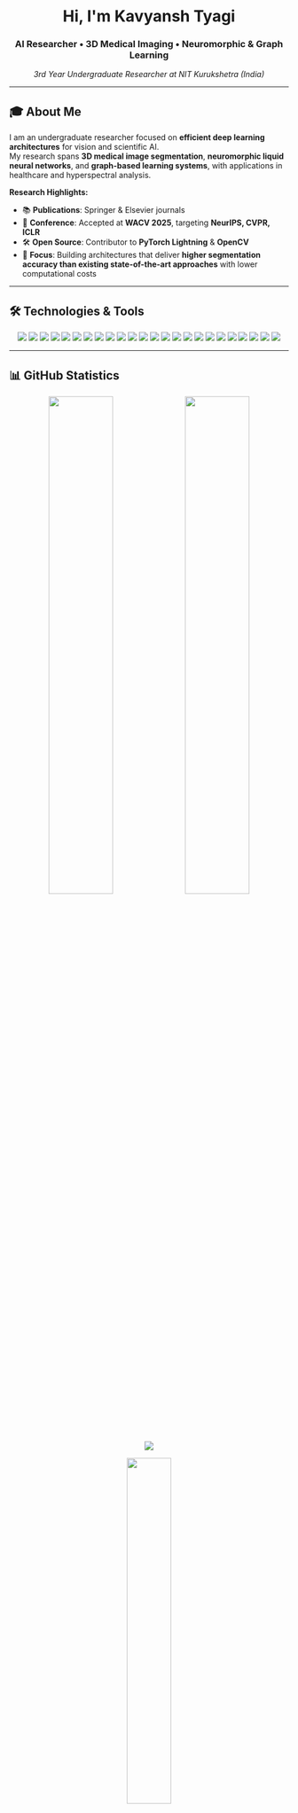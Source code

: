 <h1 align="center">Hi, I'm Kavyansh Tyagi</h1>
<h3 align="center">AI Researcher • 3D Medical Imaging • Neuromorphic & Graph Learning</h3>
<p align="center">
  <em>3rd Year Undergraduate Researcher at NIT Kurukshetra (India)</em>
</p>


---

## 🎓 About Me

I am an undergraduate researcher focused on **efficient deep learning architectures** for vision and scientific AI.  
My research spans **3D medical image segmentation**, **neuromorphic liquid neural networks**, and **graph-based learning systems**, with applications in healthcare and hyperspectral analysis.  

**Research Highlights:**
- 📚 **Publications**: Springer & Elsevier journals  
- 🎯 **Conference**: Accepted at **WACV 2025**, targeting **NeurIPS, CVPR, ICLR**  
- 🛠️ **Open Source**: Contributor to **PyTorch Lightning** & **OpenCV**  
- 🔬 **Focus**: Building architectures that deliver **higher segmentation accuracy than existing state-of-the-art approaches** with lower computational costs  

---

## 🛠️ Technologies & Tools

<p align="center">
  <!-- Languages -->
  <img src="https://img.shields.io/badge/Python-3776AB?style=for-the-badge&logo=python&logoColor=white" />
  <img src="https://img.shields.io/badge/C++-00599C?style=for-the-badge&logo=cplusplus&logoColor=white" />
  <img src="https://img.shields.io/badge/Rust-000000?style=for-the-badge&logo=rust&logoColor=white" />
  <img src="https://img.shields.io/badge/Java-007396?style=for-the-badge&logo=java&logoColor=white" />
  <img src="https://img.shields.io/badge/Bash-121011?style=for-the-badge&logo=gnubash&logoColor=white" />
  
  <!-- Core ML/DL -->
  <img src="https://img.shields.io/badge/PyTorch-EE4C2C?style=for-the-badge&logo=pytorch&logoColor=white" />
  <img src="https://img.shields.io/badge/TensorFlow-FF6F00?style=for-the-badge&logo=tensorflow&logoColor=white" />
  <img src="https://img.shields.io/badge/Keras-D00000?style=for-the-badge&logo=keras&logoColor=white" />
  <img src="https://img.shields.io/badge/JAX-3EBA77?style=for-the-badge&logo=jax&logoColor=black" />
  <img src="https://img.shields.io/badge/Scikit--Learn-F7931E?style=for-the-badge&logo=scikit-learn&logoColor=white" />
  
  <!-- Vision/NLP/Graph -->
  <img src="https://img.shields.io/badge/OpenCV-27338e?style=for-the-badge&logo=opencv&logoColor=white" />
  <img src="https://img.shields.io/badge/HuggingFace-FFD21F?style=for-the-badge&logo=huggingface&logoColor=black" />
  <img src="https://img.shields.io/badge/Transformers-ffcc00?style=for-the-badge&logo=transformers&logoColor=black" />
  <img src="https://img.shields.io/badge/torch_geometric-9933cc?style=for-the-badge" />
  <img src="https://img.shields.io/badge/NetworkX-003366?style=for-the-badge" />
  
  <!-- MLOps & Infra -->
  <img src="https://img.shields.io/badge/Weights_&_Biases-FFBE00?style=for-the-badge&logo=weightsandbiases&logoColor=black" />
  <img src="https://img.shields.io/badge/DVC-13AA52?style=for-the-badge&logo=dvc&logoColor=white" />
  <img src="https://img.shields.io/badge/Docker-2496ED?style=for-the-badge&logo=docker&logoColor=white" />
  <img src="https://img.shields.io/badge/Git-F05032?style=for-the-badge&logo=git&logoColor=white" />
  <img src="https://img.shields.io/badge/GitHub_Actions-2088FF?style=for-the-badge&logo=github-actions&logoColor=white" />
  <img src="https://img.shields.io/badge/Linux-FCC624?style=for-the-badge&logo=linux&logoColor=black" />
  
  <!-- Hardware -->
  <img src="https://img.shields.io/badge/Arduino-00979D?style=for-the-badge&logo=arduino&logoColor=white" />
  <img src="https://img.shields.io/badge/Raspberry_Pi-C51A4A?style=for-the-badge&logo=raspberrypi&logoColor=white" />
  <img src="https://img.shields.io/badge/NVIDIA_Jetson-76B900?style=for-the-badge&logo=nvidia&logoColor=white" />
</p>

---

## 📊 GitHub Statistics

<p align="center">
  <img width="48%" src="https://github-readme-stats.vercel.app/api?username=kavyanshtyagi&show_icons=true&theme=tokyonight&hide_border=true&count_private=true" />
  <img width="48%" src="https://github-readme-streak-stats.herokuapp.com/?user=kavyanshtyagi&theme=tokyonight&hide_border=true" />
</p>

<p align="center">
  <img src="https://github-readme-activity-graph.vercel.app/graph?username=kavyanshtyagi&theme=tokyo-night&hide_border=true&area=true" />
</p>

<p align="center">
  <img width="40%" src="https://github-readme-stats.vercel.app/api/top-langs/?username=kavyanshtyagi&theme=tokyonight&hide_border=true&layout=compact" />
</p>

---

## 🔬 Featured Research Projects

### 🧠 RefineFormer3D: Efficient 3D Segmentation
**Tech Stack:** PyTorch, CUDA, Medical Imaging Libraries  
**Contribution:** A lightweight transformer-based model achieving **higher segmentation accuracy than existing state-of-the-art approaches** while reducing GFLOPs and parameter count  
**Impact:** Strong results on BraTS & Synapse datasets  
**Status:** WACV 2025 (accepted), extended NeurIPS/CVPR submission planned  

### 📡 Spectral Causal Neural Field (SCNF)  
**Tech Stack:** Torch, Fourier Operators, Spectral Analysis  
**Contribution:** Physics-aware causal framework for hyperspectral super-resolution  
**Impact:** Benchmarking against DiffuHSI and RAWformer  

### 🔬 LiquidSpikeFormer  
**Tech Stack:** PyTorch, SpikingNN, Differential Equations  
**Contribution:** Combines liquid neural networks with transformer dynamics for adaptive temporal modeling  
**Impact:** Neuromorphic computing applied to event-based vision  

### 🌐 Temporal Graph Networks  
**Tech Stack:** PyTorch Geometric Temporal, NetworkX  
**Achievement:** +15% over baselines on large-scale Wikipedia dataset (5M+ nodes)  
**Status:** NeurIPS 2025 target  

---

## 📈 Contribution Graph

<p align="center">
  <img src="https://github-profile-summary-cards.vercel.app/api/cards/profile-details?username=kavyanshtyagi&theme=github_dark" />
</p>

<p align="center">
  <img width="32%" src="https://github-profile-summary-cards.vercel.app/api/cards/repos-per-language?username=kavyanshtyagi&theme=github_dark" />
  <img width="32%" src="https://github-profile-summary-cards.vercel.app/api/cards/most-commit-language?username=kavyanshtyagi&theme=github_dark" />
  <img width="32%" src="https://github-profile-summary-cards.vercel.app/api/cards/productive-time?username=kavyanshtyagi&theme=github_dark&utcOffset=5.5" />
</p>

---

## 🏆 Achievements & Recognition

- 📚 **Published in Springer & Elsevier journals**   
- 🌟 **Contributor to PyTorch Lightning & OpenCV & SnnTorch**  
- 🔬 **Targeting top-tier Core A\* conferences (NeurIPS, CVPR, ICLR)**  
- 💡 **Developed novel architectures in 3D vision, neuromorphic AI, and hyperspectral learning**  

---

## 📫 Connect

<p align="center">
  <a href="mailto:kavyansh.tyagi7@gmail.com"><img src="https://img.shields.io/badge/Email-D14836?style=for-the-badge&logo=gmail&logoColor=white"/></a>
  <a href="https://www.linkedin.com/in/kavyansh-tyagi-9b5410264/"><img src="https://img.shields.io/badge/LinkedIn-0077B5?style=for-the-badge&logo=linkedin&logoColor=white"/></a>
  <a href="https://github.com/kavyanshtyagi"><img src="https://img.shields.io/badge/GitHub-100000?style=for-the-badge&logo=github&logoColor=white"/></a>
</p>

**Currently Seeking:** Summer 2025 AI/ML Research Internships  
**Interests:** Computer Vision • Neuromorphic AI • Graph Learning • Medical Imaging  

---

<p align="center">
  <img src="https://capsule-render.vercel.app/api?type=waving&color=gradient&height=100&section=footer"/>
</p>

<h3 align="center">
  <em>"Advancing efficient AI architectures from theory to real-world impact"</em>
</h3>

